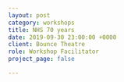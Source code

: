 ```yaml
---
layout: post
category: workshops
title: NHS 70 years
date: 2019-09-30 23:00:00 +0000
client: Bounce Theatre
role: Workshop Facilitator
project_page: false

---
```

